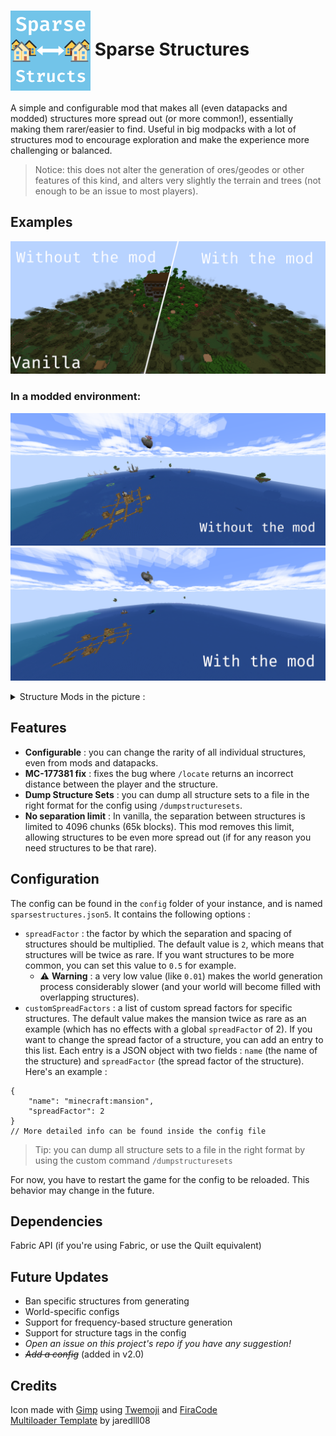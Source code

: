 # <img src="media/icon_small.png" width="128" title="Sparse Structs Icon" style="vertical-align: middle"> Sparse Structures
A simple and configurable mod that makes all (even datapacks and modded) structures more spread out (or more common!), essentially making them rarer/easier to find. Useful in big modpacks with a lot of structures mod to encourage exploration and make the experience more challenging or balanced.

> Notice: this does not alter the generation of ores/geodes or other features of this kind, and alters very slightly the terrain and trees (not enough to be an issue to most players).

## Examples
![Comparison between two world on the same seed, the one on the left showing a witch hut and a mansion (without the mod), the one on the right showing the same terrain but without those structures](media/example1.png)

### In a modded environment:
![First screenshot of the comparison, showing many (maybe too many) structures at once in the ocean because of the quantity of structure mods installed.](media/example2_1.png)
![Second screenshot of the comparison, showing lot less structures in the same world (seed), at the same coordinates.](media/example2_2.png)
<details><summary>Structure Mods in the picture :</summary>
Tidal towns, Explorify, all Yung's mods, Just Another Structure Pack, MVS, Explorations, Towns and Towers, Dungeons and Taverns...
</details>

## Features
* **Configurable** : you can change the rarity of all individual structures, even from mods and datapacks.
* **MC-177381 fix** : fixes the bug where `/locate` returns an incorrect distance between the player and the structure.
* **Dump Structure Sets** : you can dump all structure sets to a file in the right format for the config using `/dumpstructuresets`.
* **No separation limit** : In vanilla, the separation between structures is limited to 4096 chunks (65k blocks). This mod removes this limit, allowing structures to be even more spread out (if for any reason you need structures to be that rare).

## Configuration
The config can be found in the `config` folder of your instance, and is named `sparsestructures.json5`. It contains the following options :
* `spreadFactor` : the factor by which the separation and spacing of structures should be multiplied. The default value is `2`, which means that structures will be twice as rare. If you want structures to be more common, you can set this value to `0.5` for example.
    * ⚠️ **Warning** : a very low value (like `0.01`) makes the world generation process considerably slower (and your world will become filled with overlapping structures).
* `customSpreadFactors` : a list of custom spread factors for specific structures. The default value makes the mansion twice as rare as an example (which has no effects with a global `spreadFactor` of 2). If you want to change the spread factor of a structure, you can add an entry to this list. Each entry is a JSON object with two fields : `name` (the name of the structure) and `spreadFactor` (the spread factor of the structure). Here's an example :
```json5
{
    "name": "minecraft:mansion",
    "spreadFactor": 2
}
// More detailed info can be found inside the config file
```
> Tip: you can dump all structure sets to a file in the right format by using the custom command `/dumpstructuresets`

For now, you have to restart the game for the config to be reloaded. This behavior may change in the future.

## Dependencies
Fabric API (if you're using Fabric, or use the Quilt equivalent)

## Future Updates
* Ban specific structures from generating
* World-specific configs
* Support for frequency-based structure generation
* Support for structure tags in the config
* *Open an issue on this project's repo if you have any suggestion!*
* *~~Add a config~~* (added in v2.0)

## Credits
Icon made with [Gimp](https://www.gimp.org/) using [Twemoji](https://github.com/twitter/twemoji) and [FiraCode](https://github.com/tonsky/FiraCode)  
[Multiloader Template](https://github.com/jaredlll08/MultiLoader-Template) by jaredlll08